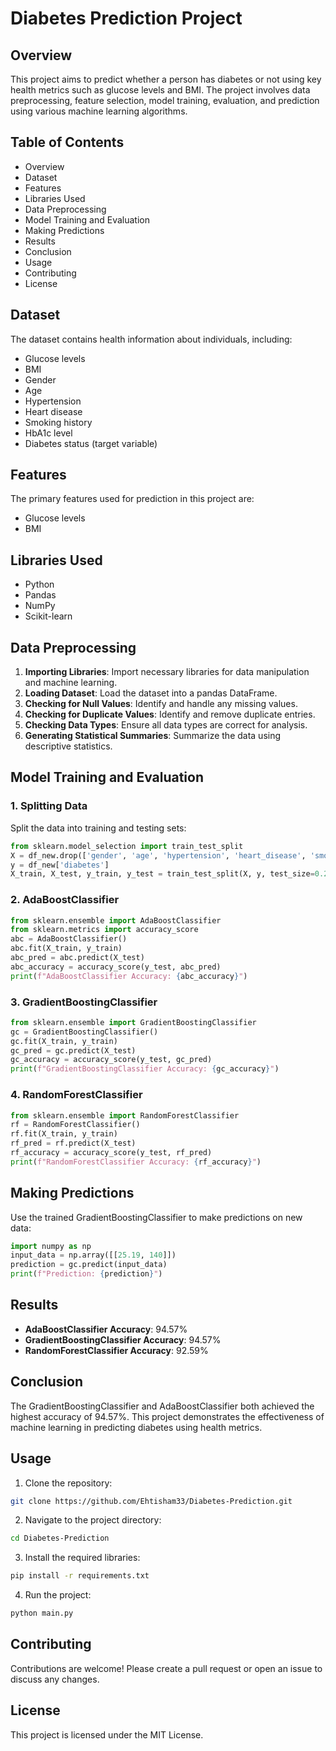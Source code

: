 
# Diabetes Prediction Project

## Overview
This project aims to predict whether a person has diabetes or not using key health metrics such as glucose levels and BMI. The project involves data preprocessing, feature selection, model training, evaluation, and prediction using various machine learning algorithms.

## Table of Contents
- Overview
- Dataset
- Features
- Libraries Used
- Data Preprocessing
- Model Training and Evaluation
- Making Predictions
- Results
- Conclusion
- Usage
- Contributing
- License

## Dataset
The dataset contains health information about individuals, including:
- Glucose levels
- BMI
- Gender
- Age
- Hypertension
- Heart disease
- Smoking history
- HbA1c level
- Diabetes status (target variable)

## Features
The primary features used for prediction in this project are:
- Glucose levels
- BMI

## Libraries Used
- Python
- Pandas
- NumPy
- Scikit-learn

## Data Preprocessing
1. **Importing Libraries**: Import necessary libraries for data manipulation and machine learning.
2. **Loading Dataset**: Load the dataset into a pandas DataFrame.
3. **Checking for Null Values**: Identify and handle any missing values.
4. **Checking for Duplicate Values**: Identify and remove duplicate entries.
5. **Checking Data Types**: Ensure all data types are correct for analysis.
6. **Generating Statistical Summaries**: Summarize the data using descriptive statistics.

## Model Training and Evaluation
### 1. Splitting Data
Split the data into training and testing sets:
```python
from sklearn.model_selection import train_test_split
X = df_new.drop(['gender', 'age', 'hypertension', 'heart_disease', 'smoking_history', 'HbA1c_level', 'diabetes'], axis=1)
y = df_new['diabetes']
X_train, X_test, y_train, y_test = train_test_split(X, y, test_size=0.2, random_state=42)
```

### 2. AdaBoostClassifier
```python
from sklearn.ensemble import AdaBoostClassifier
from sklearn.metrics import accuracy_score
abc = AdaBoostClassifier()
abc.fit(X_train, y_train)
abc_pred = abc.predict(X_test)
abc_accuracy = accuracy_score(y_test, abc_pred)
print(f"AdaBoostClassifier Accuracy: {abc_accuracy}")
```

### 3. GradientBoostingClassifier
```python
from sklearn.ensemble import GradientBoostingClassifier
gc = GradientBoostingClassifier()
gc.fit(X_train, y_train)
gc_pred = gc.predict(X_test)
gc_accuracy = accuracy_score(y_test, gc_pred)
print(f"GradientBoostingClassifier Accuracy: {gc_accuracy}")
```

### 4. RandomForestClassifier
```python
from sklearn.ensemble import RandomForestClassifier
rf = RandomForestClassifier()
rf.fit(X_train, y_train)
rf_pred = rf.predict(X_test)
rf_accuracy = accuracy_score(y_test, rf_pred)
print(f"RandomForestClassifier Accuracy: {rf_accuracy}")
```

## Making Predictions
Use the trained GradientBoostingClassifier to make predictions on new data:
```python
import numpy as np
input_data = np.array([[25.19, 140]])
prediction = gc.predict(input_data)
print(f"Prediction: {prediction}")
```

## Results
- **AdaBoostClassifier Accuracy**: 94.57%
- **GradientBoostingClassifier Accuracy**: 94.57%
- **RandomForestClassifier Accuracy**: 92.59%

## Conclusion
The GradientBoostingClassifier and AdaBoostClassifier both achieved the highest accuracy of 94.57%. This project demonstrates the effectiveness of machine learning in predicting diabetes using health metrics.

## Usage
1. Clone the repository:
```bash
git clone https://github.com/Ehtisham33/Diabetes-Prediction.git
```
2. Navigate to the project directory:
```bash
cd Diabetes-Prediction
```
3. Install the required libraries:
```bash
pip install -r requirements.txt
```
4. Run the project:
```bash
python main.py
```

## Contributing
Contributions are welcome! Please create a pull request or open an issue to discuss any changes.

## License
This project is licensed under the MIT License.
